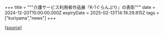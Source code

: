 +++
title = """介護サービス利用者作品展『K-1ぐらんぷり』の表彰"""
date = 2024-12-20T15:00:00.000Z
expiryDate = 2025-02-13T14:19:29.815Z
tags = ["kuriyama","news"]
+++


[[source]](https://www.town.kuriyama.hokkaido.jp/soshiki/43/28801.html)
